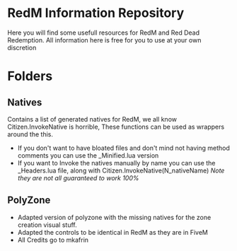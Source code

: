 # RedM Information Repository

Here you will find some usefull resources for RedM and Red Dead Redemption.
All information here is free for you to use at your own discretion

# Folders
## Natives 
Contains a list of generated natives for RedM, we all know Citizen.InvokeNative is horrible, These functions can be used as wrappers around the this.
- If you don't want to have bloated files and don't mind not having method comments you can use the _Minified.lua version
- If you want to Invoke the natives manually by name you can use the _Headers.lua file, along with Citizen.InvokeNative(N_nativeName)
*Note they are not all guaranteed to work 100%*


## PolyZone

- Adapted version of polyzone with the missing natives for the zone creation visual stuff.
- Adapted the controls to be identical in RedM as they are in FiveM
- All Credits go to mkafrin